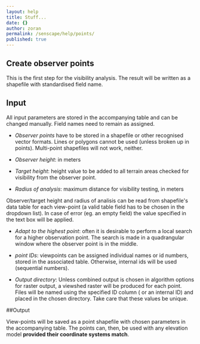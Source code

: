 ```yaml
---
layout: help
title: Stuff...
date: {}
author: zoran
permalink: /senscape/help/points/
published: true
---
```




## Create observer points


This is the first step for the visibility analysis. The result will be written as a shapefile with standardised field name.

## Input
All input parameters are stored in the accompanying table and can be changed manually. Field names need to remain as assigned.

- *Observer points* have to be stored in a shapefile or other recognised vector formats. Lines or polygons cannot be used (unless broken up in points). Multi-point shapefiles will not work, neither.

- *Observer height*: in meters

- *Target height*: height value to be added to all terrain areas checked for visibility from the observer point.

- *Radius of analysis*: maximum distance for visibility testing, in meters

Observer/target height and radius of analisis can be read from shapefile's data table for each view-point (a valid table field has to be chosen in the dropdown list). In case of error (eg. an empty field) the value specified in the text box will be applied.

- *Adapt to the highest point*: often it is desirable to perform a local search for a higher observation point. The search is made in a quadrangular window where the observer point is in the middle. 

- *point IDs*: viewpoints can be assigned individual names or id numbers, stored in the associated table. Otherwise, internal ids will be used (sequential numbers).

- *Output directory*: Unless combined output is chosen in algorithm options for raster output, a viewshed raster will be produced for each point. Files will be named using the specified ID column ( or an internal ID) and placed in the chosen directory. Take care that these values be unique.

##Output

View-points will be saved as a point shapefile with chosen parameters in the accompanying table. The points can, then, be used with any elevation model **provided their coordinate systems match**.
